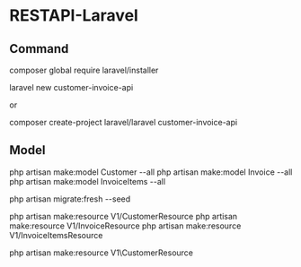 # RESTAPI-Laravel

## Command 

composer global require laravel/installer

laravel new customer-invoice-api


or 

composer create-project laravel/laravel customer-invoice-api

## Model

php artisan make:model Customer --all
php artisan make:model Invoice --all
php artisan make:model InvoiceItems --all


php artisan migrate:fresh --seed

php artisan make:resource V1/CustomerResource
php artisan make:resource V1/InvoiceResource
php artisan make:resource V1/InvoiceItemsResource




php artisan make:resource V1\CustomerResource